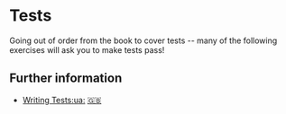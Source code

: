 # Tests

Going out of order from the book to cover tests -- many of the following exercises will ask you to make tests pass!

## Further information

- [Writing Tests](https://doc.rust-lang.org/book/ch11-01-writing-tests.html)[:ua:](https://rustlangua.github.io/rustbookua.github.io/ch11-01-writing-tests.html) [:uk:](https://doc.rust-lang.org/stable/book/ch11-01-writing-tests.html)
